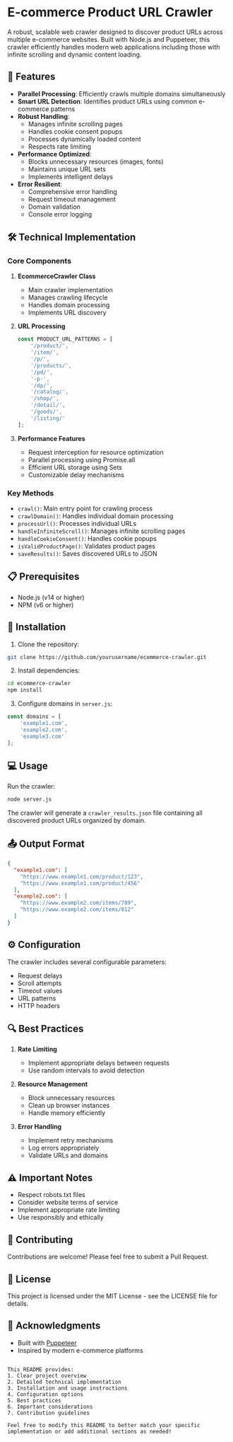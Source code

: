 
# E-commerce Product URL Crawler

A robust, scalable web crawler designed to discover product URLs across multiple e-commerce websites. Built with Node.js and Puppeteer, this crawler efficiently handles modern web applications including those with infinite scrolling and dynamic content loading.

## 🚀 Features

- **Parallel Processing**: Efficiently crawls multiple domains simultaneously
- **Smart URL Detection**: Identifies product URLs using common e-commerce patterns
- **Robust Handling**:
  - Manages infinite scrolling pages
  - Handles cookie consent popups
  - Processes dynamically loaded content
  - Respects rate limiting
- **Performance Optimized**:
  - Blocks unnecessary resources (images, fonts)
  - Maintains unique URL sets
  - Implements intelligent delays
- **Error Resilient**:
  - Comprehensive error handling
  - Request timeout management
  - Domain validation
  - Console error logging

## 🛠️ Technical Implementation

### Core Components

1. **EcommerceCrawler Class**
   - Main crawler implementation
   - Manages crawling lifecycle
   - Handles domain processing
   - Implements URL discovery

2. **URL Processing**
   ```javascript
   const PRODUCT_URL_PATTERNS = [
       '/product/',
       '/item/',
       '/p/',
       '/products/',
       '/pd/',
       '-p-',
       '/dp/',
       '/catalog/',
       '/shop/',
       '/detail/',
       '/goods/',
       '/listing/'
   ];
   ```

3. **Performance Features**
   - Request interception for resource optimization
   - Parallel processing using Promise.all
   - Efficient URL storage using Sets
   - Customizable delay mechanisms

### Key Methods

- `crawl()`: Main entry point for crawling process
- `crawlDomain()`: Handles individual domain processing
- `processUrl()`: Processes individual URLs
- `handleInfiniteScroll()`: Manages infinite scrolling pages
- `handleCookieConsent()`: Handles cookie popups
- `isValidProductPage()`: Validates product pages
- `saveResults()`: Saves discovered URLs to JSON

## 📋 Prerequisites

- Node.js (v14 or higher)
- NPM (v6 or higher)

## 🔧 Installation

1. Clone the repository:
```bash
git clone https://github.com/yourusername/ecommerce-crawler.git
```

2. Install dependencies:
```bash
cd ecommerce-crawler
npm install
```

3. Configure domains in `server.js`:
```javascript
const domains = [
    'example1.com',
    'example2.com',
    'example3.com'
];
```

## 💻 Usage

Run the crawler:
```bash
node server.js
```

The crawler will generate a `crawler_results.json` file containing all discovered product URLs organized by domain.

## 📤 Output Format

```json
{
  "example1.com": [
    "https://www.example1.com/product/123",
    "https://www.example1.com/product/456"
  ],
  "example2.com": [
    "https://www.example2.com/items/789",
    "https://www.example2.com/items/012"
  ]
}
```

## ⚙️ Configuration

The crawler includes several configurable parameters:
- Request delays
- Scroll attempts
- Timeout values
- URL patterns
- HTTP headers

## 🔍 Best Practices

1. **Rate Limiting**
   - Implement appropriate delays between requests
   - Use random intervals to avoid detection

2. **Resource Management**
   - Block unnecessary resources
   - Clean up browser instances
   - Handle memory efficiently

3. **Error Handling**
   - Implement retry mechanisms
   - Log errors appropriately
   - Validate URLs and domains

## ⚠️ Important Notes

- Respect robots.txt files
- Consider website terms of service
- Implement appropriate rate limiting
- Use responsibly and ethically

## 🤝 Contributing

Contributions are welcome! Please feel free to submit a Pull Request.

## 📝 License

This project is licensed under the MIT License - see the LICENSE file for details.

## 🙏 Acknowledgments

- Built with [Puppeteer](https://pptr.dev/)
- Inspired by modern e-commerce platforms
```

This README provides:
1. Clear project overview
2. Detailed technical implementation
3. Installation and usage instructions
4. Configuration options
5. Best practices
6. Important considerations
7. Contribution guidelines

Feel free to modify this README to better match your specific implementation or add additional sections as needed!
